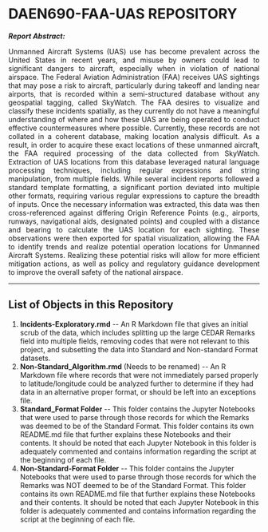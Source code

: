 # DAEN690-FAA-UAS REPOSITORY

***Report Abstract:*** <br>
<p align='justify'> Unmanned Aircraft Systems (UAS) use has become prevalent across the United States in recent years, and misuse by owners could lead to significant dangers to aircraft, especially when in violation of national airspace. The Federal Aviation Administration (FAA) receives UAS sightings that may pose a risk to aircraft, particularly during takeoff and landing near airports, that is recorded within a semi-structured database without any geospatial tagging, called SkyWatch. The FAA desires to visualize and classify these incidents spatially, as they currently do not have a meaningful understanding of where and how these UAS are being operated to conduct effective countermeasures where possible. Currently, these records are not collated in a coherent database, making location analysis difficult. As a result, in order to acquire these exact locations of these unmanned aircraft, the FAA required processing of the data collected from SkyWatch. Extraction of UAS locations from this database leveraged natural language processing techniques, including regular expressions and string manipulation, from multiple fields. While several incident reports followed a standard template formatting, a significant portion deviated into multiple other formats, requiring various regular expressions to capture the breadth of inputs. Once the necessary information was extracted, this data was then cross-referenced against differing Origin Reference Points (e.g., airports, runways, navigational aids, designated points) and coupled with a distance and bearing to calculate the UAS location for each sighting. These observations were then exported for spatial visualization, allowing the FAA to identify trends and realize potential operation locations for Unmanned Aircraft Systems. Realizing these potential risks will allow for more efficient mitigation actions, as well as policy and regulatory guidance development to improve the overall safety of the national airspace. </p>

---
## List of Objects in this Repository

1) **Incidents-Exploratory.rmd** -- An R Markdown file that gives an initial scrub of the data, which includes splitting up the large CEDAR Remarks field into multiple fields, removing codes that were not relevant to this project, and subsetting the data into Standard and Non-standard Format datasets.
2) **Non-Standard_Algorithm.rmd** (Needs to be renamed) -- An R Markdown file where records that were not immediately parsed properly to latitude/longitude could be analyzed further to determine if they had data in an alternative proper format, or should be left into an exceptions file.
3) **Standard_Format Folder** -- This folder contains the Jupyter Notebooks that were used to parse through those records for which the Remarks was deemed to be of the Standard Format. This folder contains its own README.md file that further explains these Notebooks and their contents. It should be noted that each Jupyter Notebook in this folder is adequately commented and contains information regarding the script at the beginning of each file. 
4) **Non-Standard-Format Folder** -- This folder contains the Jupyter Notebooks that were used to parse through those records for which the Remarks was NOT deemed to be of the Standard Format. This folder contains its own README.md file that further explains these Notebooks and their contents. It should be noted that each Jupyter Notebook in this folder is adequately commented and contains information regarding the script at the beginning of each file. 

